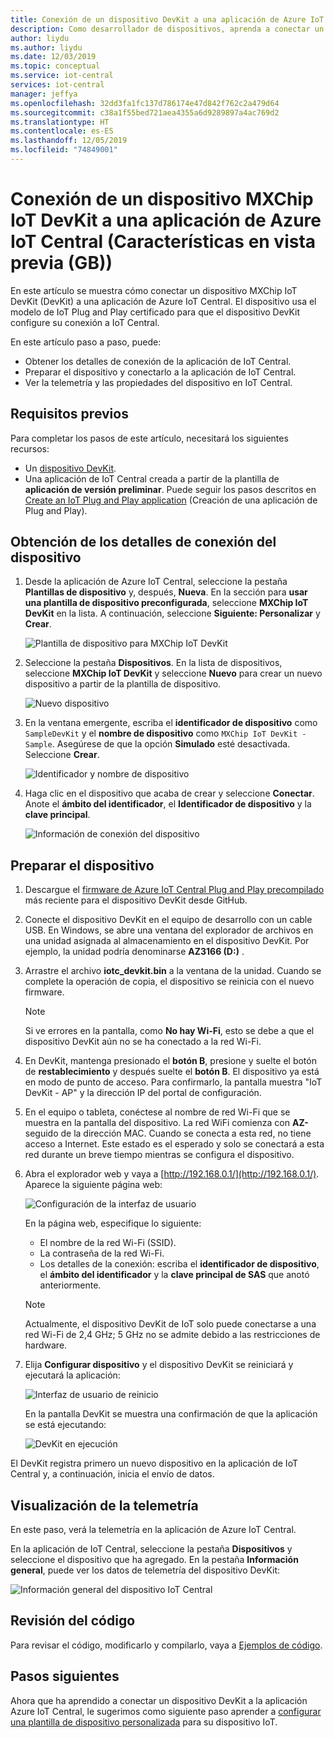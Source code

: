 ```yaml
---
title: Conexión de un dispositivo DevKit a una aplicación de Azure IoT Central | Microsoft Docs
description: Como desarrollador de dispositivos, aprenda a conectar un dispositivo MXChip IoT DevKit a una aplicación de Azure IoT Central mediante IoT Plug and Play.
author: liydu
ms.author: liydu
ms.date: 12/03/2019
ms.topic: conceptual
ms.service: iot-central
services: iot-central
manager: jeffya
ms.openlocfilehash: 32dd3fa1fc137d786174e47d842f762c2a479d64
ms.sourcegitcommit: c38a1f55bed721aea4355a6d9289897a4ac769d2
ms.translationtype: HT
ms.contentlocale: es-ES
ms.lasthandoff: 12/05/2019
ms.locfileid: "74849001"
---
```

# <a name="connect-an-mxchip-iot-devkit-device-to-your-azure-iot-central-application-preview-features"></a>Conexión de un dispositivo MXChip IoT DevKit a una aplicación de Azure IoT Central (Características en vista previa (GB))

En este artículo se muestra cómo conectar un dispositivo MXChip IoT DevKit (DevKit) a una aplicación de Azure IoT Central. El dispositivo usa el modelo de IoT Plug and Play certificado para que el dispositivo DevKit configure su conexión a IoT Central.

En este artículo paso a paso, puede:

- Obtener los detalles de conexión de la aplicación de IoT Central.
- Preparar el dispositivo y conectarlo a la aplicación de IoT Central.
- Ver la telemetría y las propiedades del dispositivo en IoT Central.

## <a name="prerequisites"></a>Requisitos previos

Para completar los pasos de este artículo, necesitará los siguientes recursos:

- Un [dispositivo DevKit](https://aka.ms/iot-devkit-purchase).
- Una aplicación de IoT Central creada a partir de la plantilla de **aplicación de versión preliminar**. Puede seguir los pasos descritos en [Create an IoT Plug and Play application](./quick-deploy-iot-central.md) (Creación de una aplicación de Plug and Play).

## <a name="get-device-connection-details"></a>Obtención de los detalles de conexión del dispositivo

1. Desde la aplicación de Azure IoT Central, seleccione la pestaña **Plantillas de dispositivo** y, después, **Nueva**. En la sección para **usar una plantilla de dispositivo preconfigurada**, seleccione **MXChip IoT DevKit** en la lista. A continuación, seleccione **Siguiente: Personalizar** y **Crear**.

    ![Plantilla de dispositivo para MXChip IoT DevKit](media/howto-connect-devkit/device-template.png)

1. Seleccione la pestaña **Dispositivos**. En la lista de dispositivos, seleccione **MXChip IoT DevKit** y seleccione **Nuevo** para crear un nuevo dispositivo a partir de la plantilla de dispositivo.

    ![Nuevo dispositivo](media/howto-connect-devkit/new-device.png)

1. En la ventana emergente, escriba el **identificador de dispositivo** como `SampleDevKit` y el **nombre de dispositivo** como `MXChip IoT DevKit - Sample`. Asegúrese de que la opción **Simulado** esté desactivada. Seleccione **Crear**.

    ![Identificador y nombre de dispositivo](media/howto-connect-devkit/device-id-name.png)

1. Haga clic en el dispositivo que acaba de crear y seleccione **Conectar**. Anote el **ámbito del identificador**, el **Identificador de dispositivo** y la **clave principal**.

    ![Información de conexión del dispositivo](media/howto-connect-devkit/device-connection-info.png)

## <a name="prepare-the-device"></a>Preparar el dispositivo

1. Descargue el [firmware de Azure IoT Central Plug and Play precompilado](https://github.com/MXCHIP/IoTDevKit/raw/master/pnp/iotc_devkit/bin/iotc_devkit.bin) más reciente para el dispositivo DevKit desde GitHub.

1. Conecte el dispositivo DevKit en el equipo de desarrollo con un cable USB. En Windows, se abre una ventana del explorador de archivos en una unidad asignada al almacenamiento en el dispositivo DevKit. Por ejemplo, la unidad podría denominarse **AZ3166 (D:)** .

1. Arrastre el archivo **iotc_devkit.bin** a la ventana de la unidad. Cuando se complete la operación de copia, el dispositivo se reinicia con el nuevo firmware.

    > [!NOTE]
    > Si ve errores en la pantalla, como **No hay Wi-Fi**, esto se debe a que el dispositivo DevKit aún no se ha conectado a la red Wi-Fi.

1. En DevKit, mantenga presionado el **botón B**, presione y suelte el botón de **restablecimiento** y después suelte el **botón B**. El dispositivo ya está en modo de punto de acceso. Para confirmarlo, la pantalla muestra "IoT DevKit - AP" y la dirección IP del portal de configuración.

1. En el equipo o tableta, conéctese al nombre de red Wi-Fi que se muestra en la pantalla del dispositivo. La red WiFi comienza con **AZ-** seguido de la dirección MAC. Cuando se conecta a esta red, no tiene acceso a Internet. Este estado es el esperado y solo se conectará a esta red durante un breve tiempo mientras se configura el dispositivo.

1. Abra el explorador web y vaya a [http://192.168.0.1/](http://192.168.0.1/). Aparece la siguiente página web:

    ![Configuración de la interfaz de usuario](media/howto-connect-devkit/config-ui.png)

    En la página web, especifique lo siguiente:

    - El nombre de la red Wi-Fi (SSID).
    - La contraseña de la red Wi-Fi.
    - Los detalles de la conexión: escriba el **identificador de dispositivo**, el **ámbito del identificador** y la **clave principal de SAS** que anotó anteriormente.

    > [!NOTE]
    > Actualmente, el dispositivo DevKit de IoT solo puede conectarse a una red Wi-Fi de 2,4 GHz; 5 GHz no se admite debido a las restricciones de hardware.

1. Elija **Configurar dispositivo** y el dispositivo DevKit se reiniciará y ejecutará la aplicación:

    ![Interfaz de usuario de reinicio](media/howto-connect-devkit/reboot-ui.png)

    En la pantalla DevKit se muestra una confirmación de que la aplicación se está ejecutando:

    ![DevKit en ejecución](media/howto-connect-devkit/devkit-running.png)

El DevKit registra primero un nuevo dispositivo en la aplicación de IoT Central y, a continuación, inicia el envío de datos.

## <a name="view-the-telemetry"></a>Visualización de la telemetría

En este paso, verá la telemetría en la aplicación de Azure IoT Central.

En la aplicación de IoT Central, seleccione la pestaña **Dispositivos** y seleccione el dispositivo que ha agregado. En la pestaña **Información general**, puede ver los datos de telemetría del dispositivo DevKit:

![Información general del dispositivo IoT Central](media/howto-connect-devkit/mxchip-overview-page.png)

## <a name="review-the-code"></a>Revisión del código

Para revisar el código, modificarlo y compilarlo, vaya a [Ejemplos de código](https://docs.microsoft.com/samples/azure-samples/mxchip-iot-devkit-pnp/sample/).

## <a name="next-steps"></a>Pasos siguientes

Ahora que ha aprendido a conectar un dispositivo DevKit a la aplicación Azure IoT Central, le sugerimos como siguiente paso aprender a [configurar una plantilla de dispositivo personalizada](./howto-set-up-template.md) para su dispositivo IoT.
